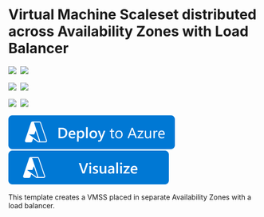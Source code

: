 # Virtual Machine Scaleset distributed across Availability Zones with Load Balancer

<IMG SRC="https://azurequickstartsservice.blob.core.windows.net/badges/301-multi-vmss-linux-lb-zones/PublicLastTestDate.svg" />&nbsp;
<IMG SRC="https://azurequickstartsservice.blob.core.windows.net/badges/301-multi-vmss-linux-lb-zones/PublicDeployment.svg" />&nbsp;

<IMG SRC="https://azurequickstartsservice.blob.core.windows.net/badges/301-multi-vmss-linux-lb-zones/FairfaxLastTestDate.svg" />&nbsp;
<IMG SRC="https://azurequickstartsservice.blob.core.windows.net/badges/301-multi-vmss-linux-lb-zones/FairfaxDeployment.svg" />&nbsp;

<IMG SRC="https://azurequickstartsservice.blob.core.windows.net/badges/301-multi-vmss-linux-lb-zones/BestPracticeResult.svg" />&nbsp;
<IMG SRC="https://azurequickstartsservice.blob.core.windows.net/badges/301-multi-vmss-linux-lb-zones/CredScanResult.svg" />&nbsp;

<a href="https://portal.azure.com/#create/Microsoft.Template/uri/https%3A%2F%2Fraw.githubusercontent.com%2FAzure%2Fazure-quickstart-templates%2Fmaster%2F301-multi-vmss-lb-zones%2Fazuredeploy.json" target="_blank">
    <img src="https://raw.githubusercontent.com/Azure/azure-quickstart-templates/master/1-CONTRIBUTION-GUIDE/images/deploytoazure.svg"/>
</a>
<a href="http://armviz.io/#/?load=https%3A%2F%2Fraw.githubusercontent.com%2FAzure%2Fazure-quickstart-templates%2Fmaster%2F301-multi-vmss-lb-zones%2Fazuredeploy.json" target="_blank">
    <img src="https://raw.githubusercontent.com/Azure/azure-quickstart-templates/master/1-CONTRIBUTION-GUIDE/images/visualizebutton.svg"/>
</a>

This template creates a VMSS placed in separate Availability Zones with a load balancer.

